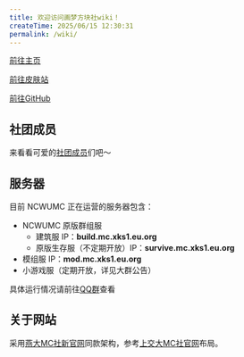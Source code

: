 ```yaml
---
title: 欢迎访问画梦方块社wiki！
createTime: 2025/06/15 12:30:31
permalink: /wiki/
---
```



[前往主页](/)

[前往皮肤站](https://skin.twinklestars.top/auth/register)

[前往GitHub](https://github.com/xyrct301/ncwumc)

## 社团成员
来看看可爱的[社团成员](/list/ "点击查看社团成员列表")们吧～

## 服务器
目前 NCWUMC 正在运营的服务器包含：

* NCWUMC 原版群组服
  * 建筑服 IP：**build.mc.xks1.eu.org**
  * 原版生存服（不定期开放）IP：**survive.mc.xks1.eu.org**
* 模组服  IP：**mod.mc.xks1.eu.org**
* 小游戏服（定期开放，详见大群公告）

具体运行情况请前往[QQ群](/qq/)查看


## 关于网站
采用[燕大MC社新官网](https://github.com/ShuJun-Junical/ysumc.net)同款架构，参考[上交大MC社官网](https://mc.sjtu.cn/)布局。